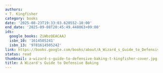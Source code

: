 ```yaml
---
authors:
- T. Kingfisher
category: books
date: '2025-08-23T19:33:03.620552-10:00'
end_date: '2025-09-08T20:45:49.448063+09:00'
ids:
  google_books: ZiWbzQEACAAJ
  isbn_10: '1614505241'
  isbn_13: '9781614505242'
link: https://books.google.com/books/about/A_Wizard_s_Guide_to_Defensive_Baking.html?hl=&id=ZiWbzQEACAAJ
status: read
thumbnail: a-wizard-s-guide-to-defensive-baking-t-kingfisher-cover.jpg
title: A Wizard's Guide to Defensive Baking
---
```

